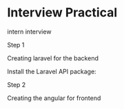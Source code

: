 # Interview Practical
 intern interview 

 Step 1

 Creating laravel for the backend

 Install the Laravel API package:


 
 Step 2

 Creating the angular  for frontend 
